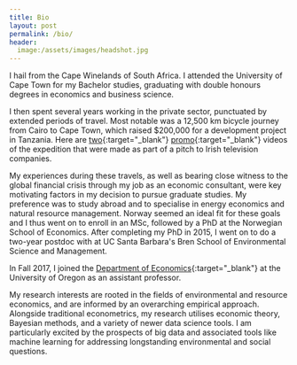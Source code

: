 ```yaml
---
title: Bio
layout: post
permalink: /bio/
header:
  image:/assets/images/headshot.jpg
---
```


I hail from the Cape Winelands of South Africa. I attended the University of Cape Town for my Bachelor studies, graduating with double honours degrees in economics and business science.

I then spent several years working in the private sector, punctuated by extended periods of travel. Most notable was a 12,500 km bicycle journey from Cairo to Cape Town, which raised $200,000 for a development project in Tanzania. Here are [two](http://www.youtube.com/watch?v=BOFWtnCMnJw){:target="_blank"} [promo](http://www.youtube.com/watch?v=fL4JsEH_CJU){:target="_blank"} videos of the expedition that were made as part of a pitch to Irish television companies.

My experiences during these travels, as well as bearing close witness to the global financial crisis through my job as an economic consultant, were key motivating factors in my decision to pursue graduate studies. My preference was to study abroad and to specialise in energy economics and natural resource management. Norway seemed an ideal fit for these goals and I thus went on to enroll in an MSc, followed by a PhD at the Norwegian School of Economics. After completing my PhD in 2015, I went on to do a two-year postdoc with at UC Santa Barbara's Bren School of Environmental Science and Management.

In Fall 2017, I joined the [Department of Economics](http://economics.uoregon.edu/){:target="_blank"} at the University of Oregon as an assistant professor.

My research interests are rooted in the fields of environmental and resource economics, and are informed by an overarching empirical approach. Alongside traditional econometrics, my research utilises economic theory, Bayesian methods, and a variety of newer data science tools. I am particularly excited by the prospects of big data and associated tools like machine learning for addressing longstanding environmental and social questions. 
